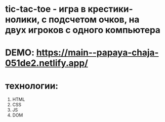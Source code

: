 # tic-tac-toe - игра в крестики-нолики, с подсчетом очков, на двух игроков с одного компьютера

# DEMO: https://main--papaya-chaja-051de2.netlify.app/

# технологии:

1. HTML
2. CSS
3. JS
4. DOM

